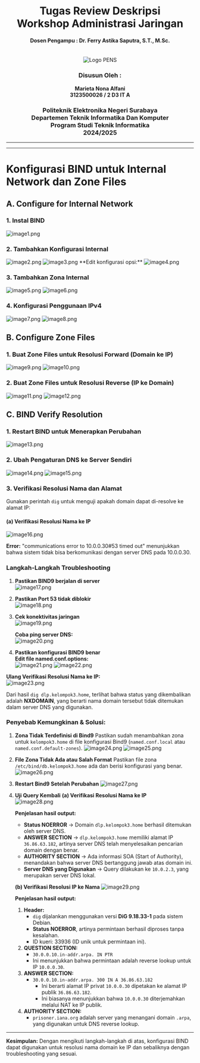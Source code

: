 <div align="center">
    <h1 style="text-align: center;font-weight: bold">Tugas Review Deskripsi<br>Workshop Administrasi Jaringan</h1>
    <h4 style="text-align: center;">Dosen Pengampu : Dr. Ferry Astika Saputra, S.T., M.Sc.</h4>
</div>
<br />
<div align="center">
    <img src="Week1/Assets/Logo_PENS.png" alt="Logo PENS">
    <h3 style="text-align: center;">Disusun Oleh : </h3>
    <p style="text-align: center;">
        <strong>Marieta Nona Alfani</strong><br>
        <strong>3123500026 / 2 D3 IT A</strong><br>
    </p>

<h3>Politeknik Elektronika Negeri Surabaya<br>Departemen Teknik
Informatika Dan Komputer<br>Program Studi Teknik Informatika<br>2024/2025</h3>
    <hr>
    <hr>
</div>

# Konfigurasi BIND untuk Internal Network dan Zone Files

## A. Configure for Internal Network

### 1. Instal BIND
<img src="Week 4/Assets/1.png" alt="image1.png">

### 2. Tambahkan Konfigurasi Internal
<img src="Week 4/Assets/2.png" alt="image2.png">
<img src="Week 4/Assets/3.png" alt="image3.png">
**Edit konfigurasi opsi:**
<img src="Week 4/Assets/4.png" alt="image4.png">

### 3. Tambahkan Zona Internal
<img src="Week 4/Assets/5.png" alt="image5.png">
<img src="Week 4/Assets/6.png" alt="image6.png">

### 4. Konfigurasi Penggunaan IPv4
<img src="Week 4/Assets/7.png" alt="image7.png">
<img src="Week 4/Assets/8.png" alt="image8.png">

## B. Configure Zone Files

### 1. Buat Zone Files untuk Resolusi Forward (Domain ke IP)
<img src="Week 4/Assets/9.png" alt="image9.png">
<img src="Week 4/Assets/10.png" alt="image10.png">

### 2. Buat Zone Files untuk Resolusi Reverse (IP ke Domain)
<img src="Week 4/Assets/11.png" alt="image11.png">
<img src="Week 4/Assets/12.png" alt="image12.png">

## C. BIND Verify Resolution

### 1. Restart BIND untuk Menerapkan Perubahan
<img src="Week 4/Assets/13.png" alt="image13.png">

### 2. Ubah Pengaturan DNS ke Server Sendiri
<img src="Week 4/Assets/14.png" alt="image14.png">
<img src="Week 4/Assets/15.png" alt="image15.png">

### 3. Verifikasi Resolusi Nama dan Alamat
Gunakan perintah `dig` untuk menguji apakah domain dapat di-resolve ke alamat IP:

#### (a) Verifikasi Resolusi Nama ke IP
<img src="Week 4/Assets/16.png" alt="image16.png">

**Error:** "communications error to 10.0.0.30#53 timed out" menunjukkan bahwa sistem tidak bisa berkomunikasi dengan server DNS pada 10.0.0.30.

### Langkah-Langkah Troubleshooting
1. **Pastikan BIND9 berjalan di server**  
   <img src="Week 4/Assets/17.png" alt="image17.png">

2. **Pastikan Port 53 tidak diblokir**  
   <img src="Week 4/Assets/18.png" alt="image18.png">

3. **Cek konektivitas jaringan**  
   <img src="Week 4/Assets/19.png" alt="image19.png">
   
   **Coba ping server DNS:**  
   <img src="Week 4/Assets/20.png" alt="image20.png">

4. **Pastikan konfigurasi BIND9 benar**  
   **Edit file named.conf.options:**  
   <img src="Week 4/Assets/21.png" alt="image21.png">
   <img src="Week 4/Assets/22.png" alt="image22.png">

**Ulang Verifikasi Resolusi Nama ke IP:**  
<img src="Week 4/Assets/22.png" alt="image23.png">

Dari hasil `dig dlp.kelompok3.home`, terlihat bahwa status yang dikembalikan adalah **NXDOMAIN**, yang berarti nama domain tersebut tidak ditemukan dalam server DNS yang digunakan.

### Penyebab Kemungkinan & Solusi:
1. **Zona Tidak Terdefinisi di Bind9**
   Pastikan sudah menambahkan zona untuk `kelompok3.home` di file konfigurasi Bind9 (`named.conf.local` atau `named.conf.default-zones`).
   <img src="Week 4/Assets/23.png" alt="image24.png">
   <img src="Week 4/Assets/24.png" alt="image25.png">

2. **File Zona Tidak Ada atau Salah Format**
   Pastikan file zona `/etc/bind/db.kelompok3.home` ada dan berisi konfigurasi yang benar.
   <img src="Week 4/Assets/25.png" alt="image26.png">

3. **Restart Bind9 Setelah Perubahan**
   <img src="Week 4/Assets/26.png" alt="image27.png">

4. **Uji Query Kembali**
   **(a) Verifikasi Resolusi Nama ke IP**  
   <img src="Week 4/Assets/27.png" alt="image28.png">

   **Penjelasan hasil output:**
   - **Status NOERROR** → Domain `dlp.kelompok3.home` berhasil ditemukan oleh server DNS.
   - **ANSWER SECTION** → `dlp.kelompok3.home` memiliki alamat IP `36.86.63.182`, artinya server DNS telah menyelesaikan pencarian domain dengan benar.
   - **AUTHORITY SECTION** → Ada informasi SOA (Start of Authority), menandakan bahwa server DNS bertanggung jawab atas domain ini.
   - **Server DNS yang Digunakan** → Query dilakukan ke `10.0.2.3`, yang merupakan server DNS lokal.

   **(b) Verifikasi Resolusi IP ke Nama**
   <img src="Week 4/Assets/28.png" alt="image29.png">

   **Penjelasan hasil output:**
   1. **Header:**
      - `dig` dijalankan menggunakan versi **DiG 9.18.33-1** pada sistem Debian.
      - **Status NOERROR**, artinya permintaan berhasil diproses tanpa kesalahan.
      - ID kueri: 33936 (ID unik untuk permintaan ini).
   2. **QUESTION SECTION:**
      - `30.0.0.10.in-addr.arpa. IN PTR`
      - Ini menunjukkan bahwa permintaan adalah reverse lookup untuk IP `10.0.0.30`.
   3. **ANSWER SECTION:**
      - `30.0.0.10.in-addr.arpa. 300 IN A 36.86.63.182`
        - Ini berarti alamat IP privat `10.0.0.30` dipetakan ke alamat IP publik `36.86.63.182`.
        - Ini biasanya menunjukkan bahwa `10.0.0.30` diterjemahkan melalui NAT ke IP publik.
   4. **AUTHORITY SECTION:**
      - `prisoner.iana.org` adalah server yang menangani domain `.arpa`, yang digunakan untuk DNS reverse lookup.

---

**Kesimpulan:** Dengan mengikuti langkah-langkah di atas, konfigurasi BIND dapat digunakan untuk resolusi nama domain ke IP dan sebaliknya dengan troubleshooting yang sesuai.


